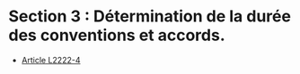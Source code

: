 # Section 3 : Détermination de la durée des conventions et accords.

* [Article L2222-4](./LEGIARTI000006901666.md)
